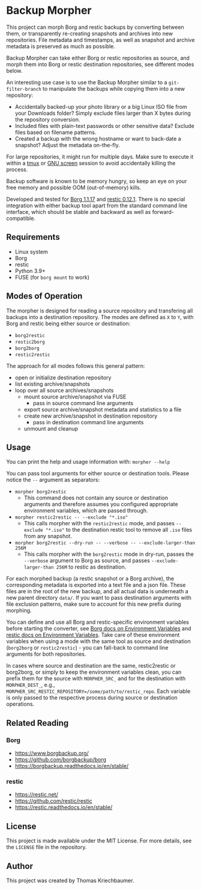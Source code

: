 # Backup Morpher

This project can morph Borg and restic backups by converting between them, or
transparently re-creating snapshots and archives into new repositories. File
metadata and timestamps, as well as snapshot and archive metadata is preserved
as much as possible.

Backup Morpher can take either Borg or restic repositories as source, and morph
them into Borg or restic destination repositories, see different modes below.

An interesting use case is to use the Backup Morpher similar to a
`git-filter-branch` to manipulate the backups while copying them into a new
repository:

* Accidentally backed-up your photo library or a big Linux ISO file from your
  Downloads folder? Simply exclude files larger than X bytes during the
  repository conversion.
* Included files with plain-text passwords or other sensitive data? Exclude
  files based on filename patterns.
* Created a backup with the wrong hostname or want to back-date a snapshot?
  Adjust the metadata on-the-fly.

For large repositories, it might run for multiple days. Make sure to execute it
within a [tmux] or [GNU screen] session to avoid accidentally killing the
process.

Backup software is known to be memory hungry, so keep an eye on your free memory
and possible OOM (out-of-memory) kills.

Developed and tested for [Borg 1.1.17] and [restic 0.12.1]. There is no special
integration with either backup tool apart from the standard command line
interface, which should be stable and backward as well as forward-compatible.

[tmux]: https://github.com/tmux/tmux
[GNU screen]: https://www.gnu.org/software/screen/
[Borg 1.1.17]: https://github.com/borgbackup/borg/releases/tag/1.1.17
[restic 0.12.1]: https://github.com/restic/restic/releases/tag/v0.12.1

## Requirements

* Linux system
* Borg
* restic
* Python 3.9+
* FUSE (for `borg mount` to work)

## Modes of Operation

The morpher is designed for reading a source repository and transfering all backups into a destination repository. The modes are defined as `X` to `Y`, with Borg and restic being either source or destination:

* `borg2restic`
* `restic2borg`
* `borg2borg`
* `restic2restic`

The approach for all modes follows this general pattern:

* open or initialize destination repository
* list existing archive/snapshots
* loop over all source archives/snapshots
  * mount source archive/snapshot via FUSE
    * pass in source command line arguments
  * export source archive/snapshot metadata and statistics to a file
  * create new archive/snapshot in destination repository
    * pass in destination command line arguments
  * unmount and cleanup

## Usage

You can print the help and usage information with: `morpher --help`

You can pass tool arguments for either source or destination tools. Please
notice the `--` argument as separators:

* `morpher borg2restic`
  * This command does not contain any source or destination arguments and
    therefore assumes you configured appropriate environment variables, which
    are passed through.
* `morpher restic2restic -- --exclude "*.iso"`
  * This calls morpher with the `restic2restic` mode, and passes `--exclude
    "*.iso"` to the destination restic tool to remove all `.iso` files from any
    snapshot.
* `morpher borg2restic --dry-run -- --verbose -- --exclude-larger-than 256M`
  * This calls morpher with the `borg2restic` mode in dry-run, passes the
    `--verbose` argument to Borg as source, and passes `--exclude-larger-than
    256M` to restic as destination.

For each morphed backup (a restic snapshot or a Borg archive), the corresponding
metadata is exported into a text file and a json file. These files are in the
root of the new backup, and all actual data is underneath a new parent directory
`data/`. If you want to pass destination arguments with file exclusion patterns,
make sure to account for this new prefix during morphing.

You can define and use all Borg and restic-specific environment variables before
starting the converter, see [Borg docs on Environment Variables] and [restic
docs on Environment Variables]. Take care of these environment variables when
using a mode with the same tool as source and destination (`borg2borg` or
`restic2restic`) - you can fall-back to command line arguments for both
repositories.

In cases where source and destination are the same, restic2restic or borg2borg,
or simply to keep the environment variables clean, you can prefix them for the
source with `MORPHER_SRC_` and for the destination with `MORPHER_DEST_`, e.g.,
`MORPHER_SRC_RESTIC_REPOSITORY=/some/path/to/restic_repo`. Each variable is only
passed to the respective process during source or destination operations.

[Borg docs on Environment Variables]: https://borgbackup.readthedocs.io/en/stable/usage/general.html#environment-variables
[restic docs on Environment Variables]: https://restic.readthedocs.io/en/latest/040_backup.html#environment-variables

## Related Reading

### Borg

* https://www.borgbackup.org/
* https://github.com/borgbackup/borg
* https://borgbackup.readthedocs.io/en/stable/

### restic

* https://restic.net/
* https://github.com/restic/restic
* https://restic.readthedocs.io/en/stable/

## License

This project is made available under the MIT License. For more details, see the
``LICENSE`` file in the repository.

## Author

This project was created by Thomas Kriechbaumer.
